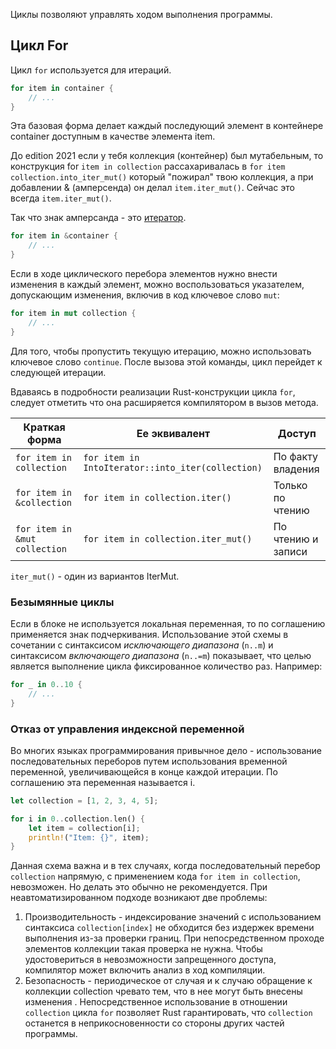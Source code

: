 Циклы позволяют управлять ходом выполнения программы.
## Цикл For
Цикл `for` используется для итераций.

```rust
for item in container {
	// ...
}
```

Эта базовая форма делает каждый последующий элемент в контейнере container доступным в качестве элемента item.

До edition 2021 если у тебя коллекция (контейнер) был мутабельным, то конструкция for `item in collection` рассахаривалась в `for item collection.into_iter_mut()` который "пожирал" твою коллекция, а при добавлении & (амперсенда) он делал `item.iter_mut()`. Сейчас это всегда `item.iter_mut()`. 

Так что знак амперсанда - это [итератор](https://doc.rust-lang.org/stable/std/iter/trait.Iterator.html).

```rust
for item in &container {
	// ...
}
```
 
 Если в ходе циклического перебора элементов нужно внести изменения в каждый элемент, можно воспользоваться указателем, допускающим изменения, включив в код ключевое слово `mut`:
 
```rust
for item in mut collection {
	// ...
}
```

Для того, чтобы пропустить текущую итерацию, можно использовать ключевое слово `continue`. После вызова этой команды, цикл перейдет к следующей итерации.

Вдаваясь в подробности реализации Rust-конструкции цикла `for`, следует отметить что она расширяется компилятором в вызов метода. 

| Краткая форма                 | Ее эквивалент                                     | Доступ             |
| ----------------------------- | ------------------------------------------------- | ------------------ |
| `for item in collection`      | `for item in IntoIterator::into_iter(collection)` | По факту владения  |
| `for item in &collection`     | `for item in collection.iter()`                   | Только по чтению   |
| `for item in &mut collection` | `for item in collection.iter_mut()`               | По чтению и записи |
`iter_mut()` - один из вариантов IterMut.
### Безымянные циклы
Если в блоке не используется локальная переменная, то по соглашению применяется знак подчеркивания. Использование этой схемы в сочетании с синтаксисом *_исключающего диапазона_* (`n..m`) и синтаксисом *включающего диапазона* (`n..=m`) показывает, что целью является выполнение цикла фиксированное количество раз. Например:

```rust
for _ in 0..10 {
	// ...
}
```

### Отказ от управления индексной переменной
Во многих языках программирования привычное дело - использование последовательных переборов путем использования временной переменной, увеличивающейся в конце каждой итерации. По соглашению эта переменная называется i.

```rust
let collection = [1, 2, 3, 4, 5];

for i in 0..collection.len() {
	let item = collection[i];
	println!("Item: {}", item);
}
```

Данная схема важна и в тех случаях, когда последовательный перебор `collection` напрямую, с применением кода `for item in collection`, невозможен. Но делать это обычно не рекомендуется. При неавтоматизированном подходе возникают две проблемы:

1. Производительность - индексирование значений с использованием синтаксиса `collection[index]` не обходится без издержек времени выполнения из-за проверки границ. При непосредственном проходе элементов коллекции такая проверка не нужна. Чтобы удостовериться в невозможности запрещенного доступа, компилятор может включить анализ в ход компиляции.
2. Безопасность - периодическое от случая и к случаю обращение к коллекции collection чревато тем, что в нее могут быть внесены изменения . Непосредственное использование в отношении `collection` цикла `for` позволяет Rust гарантировать, что `collection` останется в неприкосновенности со стороны других частей программы.
